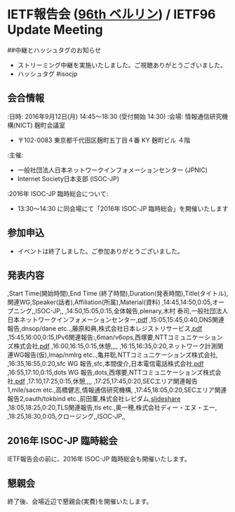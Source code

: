 # IETF報告会 ([96th ベルリン](http://www.ietf.org/meeting/96/)) / IETF96 Update Meeting

##中継とハッシュタグのお知らせ
*  ストリーミング中継を実施いたしました。ご視聴ありがとうございました。
*  ハッシュタグ  #isocjp

## 会合情報
:日時: 2016年9月12日(月) 14:45〜18:30 (受付開始 14:30)
:会場: 情報通信研究機構(NICT) 麹町会議室
*  〒102-0083 東京都千代田区麹町五丁目４番 KY 麹町ビル ４階

:主催:
*  一般社団法人日本ネットワークインフォメーションセンター (JPNIC)
*  Internet Society日本支部 (ISOC-JP)

:2016年 ISOC-JP 臨時総会について:
*  13:30〜14:30 に同会場にて「2016年 ISOC-JP 臨時総会」を開催いたします

## 参加申込
*  イベントは終了しました。ご参加ありがとうございました。

## 発表内容

,Start Time(開始時間),End Time (終了時間),Duration(発表時間),Title(タイトル),関連WG,Speaker(話者),Affiliation(所属),Material(資料)
,14:45,14:50,0:05,オープニング,,ISOC-JP,,
,14:50,15:05,0:15,全体報告,plenary,木村 泰司,一般社団法人日本ネットワークインフォメーションセンター,[pdf](https://www.isoc.jp/wiki.cgi?page=IETF96Update&file=20160912%5FIETF96update%5F01%5Fplenary%5Ftaiji%2Dk%2Epdf&action=ATTACH)
,15:05,15:45,0:40,DNS関連報告,dnsop/dane etc..,藤原和典,株式会社日本レジストリサービス,[pdf](https://www.isoc.jp/wiki.cgi?page=IETF96Update&action=ATTACH&file=20160912%5FIETF96update%5F02%5FDNS%5Ffujiwara%2Epdf)
,15:45,16:00,0:15,IPv6関連報告:,6man/v6ops,西塚要,NTTコミュニケーションズ株式会社,[pdf](https://www.isoc.jp/wiki.cgi?page=IETF96Update&action=ATTACH&file=20160912%5FIETF96update%5F03%5FIPv6%5Fnishizuka%2Epdf)
,16:00,16:15,0:15,休憩,,,,
,16:15,16:35,0:20,ネットワーク計測関連WG報告(仮),lmap/nmlrg etc..,亀井聡,NTTコミュニケーションズ株式会社,
,16:35,16:55,0:20,sfc WG 報告,sfc,本間俊介,日本電信電話株式会社,[pdf](https://www.isoc.jp/wiki.cgi?page=IETF96Update&file=20160912%5FIETF96update%5F05%5Fsfc%5Fhomma%2Epdf&action=ATTACH)
,16:55,17:10,0:15,dots WG 報告,dots,西塚要,NTTコミュニケーションズ株式会社,[pdf](https://www.isoc.jp/wiki.cgi?page=IETF96Update&file=20160912%5FIETF96update%5F06%5Fdots%5Fnishizuka%2Epdf&action=ATTACH)
,17:10,17:25,0:15,休憩,,,,
,17:25,17:45,0:20,SECエリア関連報告1,mile/sacm etc.,高橋健志,情報通信研究機構,
,17:45,18:05,0:20,SECエリア関連報告2,oauth/tokbind etc.,前田薫,株式会社レピダム,[slideshare](http://www.slideshare.net/KaoruMaeda/ietf96-update-oauth-tokbind)
,18:05,18:25,0:20,TLS関連報告,tls etc.,奥一穂,株式会社ディー・エヌ・エー,
,18:25,18:30,0:05,クロージング,,ISOC-JP,,

## 2016年 ISOC-JP 臨時総会
IETF報告会の前に、2016年 ISOC-JP 臨時総会も開催いたします。

## 懇親会
終了後、会場近辺で懇親会(実費)を開催いたします。
